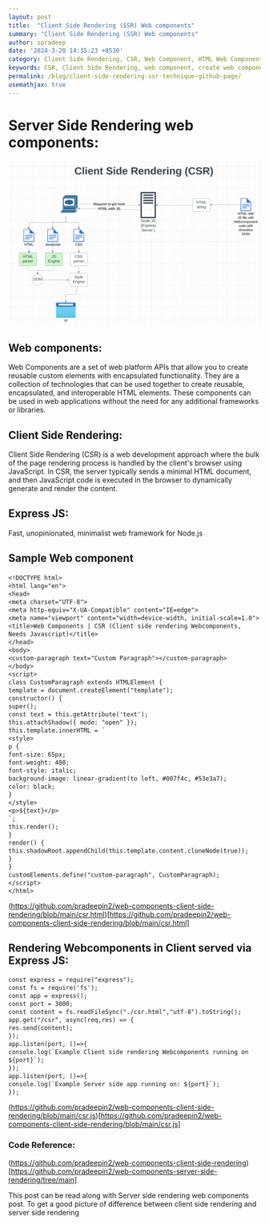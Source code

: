 ```yaml
---
layout: post
title:  "Client Side Rendering (SSR) Web components"
summary: "Client Side Rendering (SSR) Web components"
author: spradeep
date: '2024-3-20 14:35:23 +0530'
category: Client Side Rendering, CSR, Web Component, HTML Web Component, Javascript Web Component
keywords: CSR, Client Side Rendering, web component, create web component, javascript, Web component 
permalink: /blog/client-side-rendering-ssr-technique-github-page/
usemathjax: true
---
```


# Server Side Rendering web components:

 <img src="/assets/img/posts/client-side-rendering-web-components.png" class="img-fluid">
 
## Web components:

Web Components are a set of web platform APIs that allow you to create reusable custom elements with encapsulated functionality. They are a collection of technologies that can be used together to create reusable, encapsulated, and interoperable HTML elements. These components can be used in web applications without the need for any additional frameworks or libraries.
  

## Client Side Rendering:

Client Side Rendering (CSR) is a web development approach where the bulk of the page rendering process is handled by the client's browser using JavaScript. In CSR, the server typically sends a minimal HTML document, and then JavaScript code is executed in the browser to dynamically generate and render the content.
  

## Express JS:

Fast, unopinionated, minimalist web framework for Node.js  
 

## Sample Web component

    <!DOCTYPE html>
    <html lang="en">
    <head>
    <meta charset="UTF-8">
    <meta http-equiv="X-UA-Compatible" content="IE=edge">
    <meta name="viewport" content="width=device-width, initial-scale=1.0">
    <title>Web Components | CSR (Client side rendering Webcomponents, Needs Javascript)</title>
    </head>
    <body>
    <custom-paragraph text="Custom Paragraph"></custom-paragraph>
    </body>
    <script>
    class CustomParagraph extends HTMLElement {
    template = document.createElement("template");
    constructor() {
    super();
    const text = this.getAttribute('text');
    this.attachShadow({ mode: "open" });
    this.template.innerHTML = `
    <style>
    p {
    font-size: 65px;
    font-weight: 400;
    font-style: italic;
    background-image: linear-gradient(to left, #007f4c, #53e3a7);
    color: black;
    }
    </style>
    <p>${text}</p>
    `;
    this.render();
    }
    render() {
    this.shadowRoot.appendChild(this.template.content.cloneNode(true));
    }
    }
    customElements.define("custom-paragraph", CustomParagraph);
    </script>
    </html>
(https://github.com/pradeepin2/web-components-client-side-rendering/blob/main/csr.html)[https://github.com/pradeepin2/web-components-client-side-rendering/blob/main/csr.html]
  

## Rendering Webcomponents in Client served via Express JS:


    const express = require("express");
    const fs = require('fs');
    const app = express();
    const port = 3000;
    const content = fs.readFileSync("./csr.html","utf-8").toString();
    app.get("/csr", async(req,res) => {
    res.send(content);
    });
    app.listen(port, ()=>{
    console.log(`Example Client side rendering Webcomponents running on ${port}`);
    });
    app.listen(port, ()=>{
    console.log(`Example Server side app running on: ${port}`);
    });
(https://github.com/pradeepin2/web-components-client-side-rendering/blob/main/csr.js)[https://github.com/pradeepin2/web-components-client-side-rendering/blob/main/csr.js]
  
 ### Code Reference:
 (https://github.com/pradeepin2/web-components-client-side-rendering)[https://github.com/pradeepin2/web-components-server-side-rendering/tree/main]

  
This post can be read along with Server side rendering web components post. To get a good picture of difference between client side rendering and server side rendering 